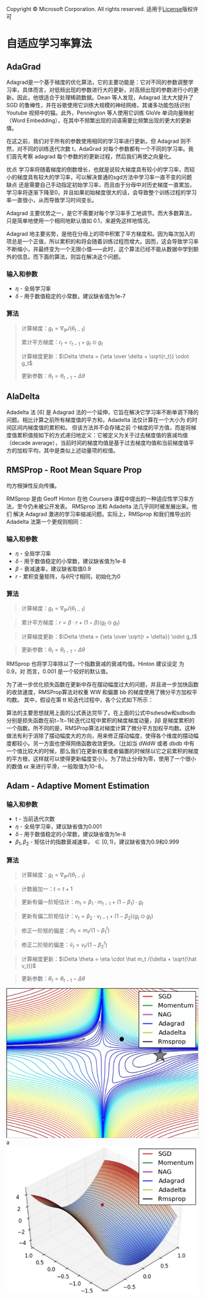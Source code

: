Copyright © Microsoft Corporation. All rights reserved.
  适用于[License](https://github.com/Microsoft/ai-edu/blob/master/LICENSE.md)版权许可

# 自适应学习率算法

## AdaGrad

Adagrad是一个基于梯度的优化算法，它的主要功能是：它对不同的参数调整学习率，具体而言，对低频出现的参数进行大的更新，对高频出现的参数进行小的更新。因此，他很适合于处理稀疏数据。Dean 等人发现，Adagrad 法大大提升了 SGD 的鲁棒性，并在谷歌使用它训练大规模的神经网络，其诸多功能包括识别 Youtube 视频中的猫。此外，Pennington 等人使用它训练 GloVe 单词向量映射（Word Embedding），在其中不频繁出现的词语需要比频繁出现的更大的更新值。

在这之前，我们对于所有的参数使用相同的学习率进行更新。但 Adagrad 则不然，对不同的训练迭代次数 t，AdaGrad 对每个参数都有一个不同的学习率。我们首先考察 adagrad 每个参数的的更新过程，然后我们再使之向量化。

优点
学习率将随着梯度的倒数增长，也就是说较大梯度具有较小的学习率，而较小的梯度具有较大的学习率，可以解决普通的sgd方法中学习率一直不变的问题
缺点
还是需要自己手动指定初始学习率，而且由于分母中对历史梯度一直累加，学习率将逐渐下降至0，并且如果初始梯度很大的话，会导致整个训练过程的学习率一直很小，从而导致学习时间变长。


Adagrad 主要优势之一，是它不需要对每个学习率手工地调节。而大多数算法，只是简单地使用一个相同地默认值如 0.1，来避免这样地情况。


Adagrad 地主要劣势，是他在分母上的项中积累了平方梯度和。因为每次加入的项总是一个正值，所以累积的和将会随着训练过程而增大。因而，这会导致学习率不断缩小，并最终变为一个无限小值——此时，这个算法已经不能从数据中学到额外的信息。而下面的算法，则旨在解决这个问题。

### 输入和参数

- $\eta$ - 全局学习率
- $\delta$ - 用于数值稳定的小常数，建议缺省值为1e-7
  
### 算法

> 计算梯度：$g_t = \nabla_\theta J(\theta_{t-1})$
> 
> 累计平方梯度：$r_t = r_{t-1} + g_t \odot g_t$
> 
> 计算梯度更新：$\Delta \theta = {\eta \over \delta + \sqrt{r_t}} \odot g_t$
> 
> 更新参数：$\theta_t=\theta_{t-1} - \Delta \theta$

## AlaDelta

Adadelta 法 [6] 是 Adagrad 法的一个延伸，它旨在解决它学习率不断单调下降的问题。相比计算之前所有梯度值的平方和，Adadelta 法仅计算在一个大小为 的时间区间内梯度值的累积和。
但该方法并不会存储之前 个梯度的平方值，而是将梯度值累积值按如下的方式递归地定义：它被定义为关于过去梯度值的衰减均值（decade average），当前时间的梯度均值是基于过去梯度均值和当前梯度值平方的加权平均，其中是类似上述动量项的权值。



## RMSProp - Root Mean Square Prop 

均方根弹性反向传播。

RMSprop 是由 Geoff Hinton 在他 Coursera 课程中提出的一种适应性学习率方法，至今仍未被公开发表。
RMSprop 法和 Adadelta 法几乎同时被发展出来。他们 解决 Adagrad 激进的学习率缩减问题。实际上，RMSprop 和我们推导出的 Adadelta 法第一个更规则相同：

### 输入和参数

- $\eta$ - 全局学习率
- $\delta$ - 用于数值稳定的小常数，建议缺省值为1e-8
- $\beta$ - 衰减速率，建议缺省取值0.9
- $r$ - 累积变量矩阵，与$\theta$尺寸相同，初始化为0
  
### 算法

> 计算梯度：$g_t = \nabla_\theta J(\theta_{t-1})$

> 累计平方梯度：$r = \beta \cdot r + (1-\beta)(g_t \odot g_t)$

> 计算梯度更新：$\Delta \theta = {\eta \over \sqrt{r + \delta}} \odot g_t$

> 更新参数：$\theta_{t}=\theta_{t-1} - \Delta \theta$

RMSprop 也将学习率除以了一个指数衰减的衰减均值。Hinton 建议设定 为 0.9，对 而言，0.001 是一个较好的默认值。

为了进一步优化损失函数在更新中存在摆动幅度过大的问题，并且进一步加快函数的收敛速度，RMSProp算法对权重 WW 和偏置 bb 的梯度使用了微分平方加权平均数。 
其中，假设在第 tt 轮迭代过程中，各个公式如下所示： 

 
算法的主要思想就用上面的公式表达完毕了。在上面的公式中sdwsdw和sdbsdb分别是损失函数在前t−1t−1轮迭代过程中累积的梯度梯度动量，ββ 是梯度累积的一个指数。所不同的是，RMSProp算法对梯度计算了微分平方加权平均数。这种做法有利于消除了摆动幅度大的方向，用来修正摆动幅度，使得各个维度的摆动幅度都较小。另一方面也使得网络函数收敛更快。（比如当 dWdW 或者 dbdb 中有一个值比较大的时候，那么我们在更新权重或者偏置的时候除以它之前累积的梯度的平方根，这样就可以使得更新幅度变小）。为了防止分母为零，使用了一个很小的数值 ϵϵ 来进行平滑，一般取值为10−8。


## Adam - Adaptive Moment Estimation

### 输入和参数

- t - 当前迭代次数
- $\eta$ - 全局学习率，建议缺省值为0.001
- $\delta$ - 用于数值稳定的小常数，建议缺省值为1e-8
- $\beta_1, \beta_2$ - 矩估计的指数衰减速率，$\in[0,1)$，建议缺省值为0.9和0.999

### 算法

>计算梯度：$g_t = \nabla_\theta J(\theta_{t-1})$

>计数器加一：$t=t+1$

>更新有偏一阶矩估计：$m_t = \beta_1 \cdot m_{t-1} + (1-\beta_1) \cdot g_t$

>更新有偏二阶矩估计：$v_t = \beta_2 \cdot v_{t-1} + (1-\beta_2)(g_t \odot g_t)$

>修正一阶矩的偏差：$\hat m_t = m_t / (1-\beta_1^t)$

>修正二阶矩的偏差：$\hat v_t = v_t / (1-\beta_2^t)$

>计算梯度更新：$\Delta \theta = \eta \cdot \hat m_t /(\delta + \sqrt{\hat v_t})$

>更新参数：$\theta_t=\theta_{t-1} - \Delta \theta$

<img src=".\Images\9\1.gif">
a
<img src=".\Images\9\2.gif">
